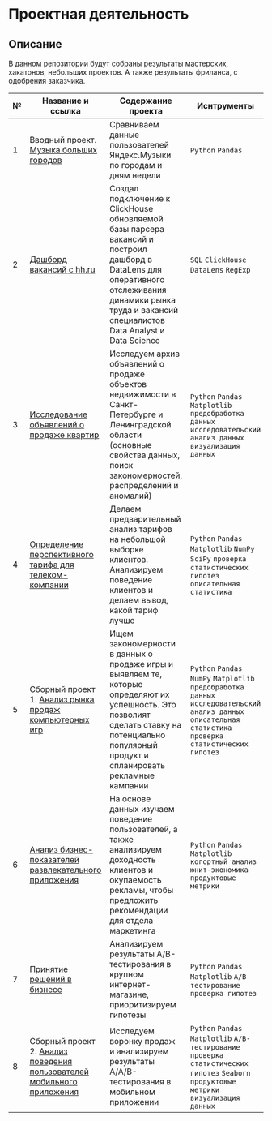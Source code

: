 # Проектная деятельность
## Описание
В данном репозитории будут собраны результаты мастерских, хакатонов, небольших проектов. А также результаты фриланса, с одобрения заказчика.



| № | Название и ссылка  | Содержание проекта   | Иснтрументы  |
|---|--------------------|----------------------|--------------|
| 1 | Вводный проект. [Музыка больших городов](https://github.com/egormusalimov/Yandex-Practicum/tree/main/big_cities_music) | Сравниваем данные пользователей Яндекс.Музыки по городам и дням недели | `Python` `Pandas` |
| 2 | [Дашборд вакансий с hh.ru](https://github.com/egormusalimov/pet_projects/tree/main/workshop_hh) | Создал подключение к ClickHouse обновляемой базы парсера вакансий и построил дашборд в DataLens для оперативного отслеживания динамики рынка труда и вакансий специалистов Data Analyst и Data Science  | `SQL` `ClickHouse` `DataLens` `RegExp`|
| 3 | [Исследование объявлений о продаже квартир](https://github.com/egormusalimov/Yandex-Practicum/tree/main/estate_research) | Исследуем архив объявлений о продаже объектов недвижимости в Санкт-Петербурге и Ленинградской области (основные свойства данных, поиск закономерностей, распределений и аномалий) | `Python` `Pandas` `Matplotlib` `предобработка данных` `исследовательский анализ данных` `визуализация данных` |
| 4 | [Определение перспективного тарифа для телеком-компании](https://github.com/egormusalimov/Yandex-Practicum/tree/main/cell_phone) | Делаем предварительный анализ тарифов на небольшой выборке клиентов. Анализируем поведение клиентов и делаем вывод, какой тариф лучше | `Python` `Pandas` `Matplotlib` `NumPy` `SciPy` `проверка статистических гипотез` `описательная статистика` |
| 5 | Сборный проект 1. [Анализ рынка продаж компьютерных игр](https://github.com/egormusalimov/Yandex-Practicum/tree/main/games) | Ищем закономерности в данных о продаже игры и выявляем те, которые определяют их успешность. Это позволият сделать ставку на потенциально популярный продукт и спланировать рекламные кампании | `Python` `Pandas` `NumPy` `Matplotlib` `предобработка данных` `исследовательский анализ данных` `описательная статистика` `проверка статистических гипотез` |
| 6 | [Анализ бизнес-показателей развлекательного приложения](https://github.com/egormusalimov/Yandex-Practicum/tree/main/procrastinate_pro) | На основе данных изучаем поведение пользователей, а также анализируем доходность клиентов и окупаемость рекламы, чтобы предложить рекомендации для отдела маркетинга | `Python` `Pandas` `Matplotlib` `когортный анализ` `юнит-экономика` `продуктовые метрики` |
| 7 | [Принятие решений в бизнесе](https://github.com/egormusalimov/Yandex-Practicum/tree/main/hypothesis) | Анализируем результаты A/B-тестирования в крупном интернет-магазине, приоритизируем гипотезы | `Python` `Pandas` `Matplotlib` `А/В тестирование` `проверка гипотез` |
| 8 | Сборный проект 2. [Анализ поведения пользователей мобильного приложения](https://github.com/egormusalimov/Yandex-Practicum/tree/main/user_behaviour) | Исследуем воронку продаж и анализируем результаты A/A/B-тестирования в мобильном приложении | `Python` `Pandas` `Matplotlib` `A/B-тестирование` `проверка статистических гипотез` `Seaborn` `продуктовые метрики` `визуализация данных` |

